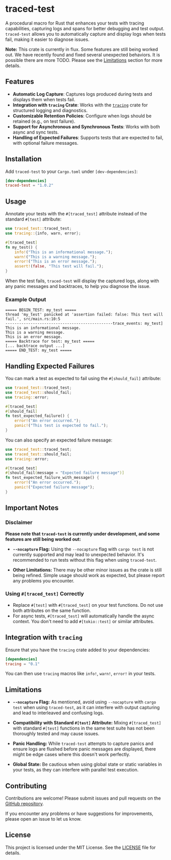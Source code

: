 # traced-test

A procedural macro for Rust that enhances your tests with tracing capabilities, capturing logs and spans for better debugging and test output. `traced-test` allows you to automatically capture and display logs when tests fail, making it easier to diagnose issues.

**Note:** This crate is currently in flux. Some features are still being worked out. We have recently found and fixed several unexpected behaviors. It is possible there are more TODO.  Please see the [Limitations](#limitations) section for more details.

## Features

- **Automatic Log Capture**: Captures logs produced during tests and displays them when tests fail.
- **Integration with `tracing` Crate**: Works with the [`tracing`](https://crates.io/crates/tracing) crate for structured logging and diagnostics.
- **Customizable Retention Policies**: Configure when logs should be retained (e.g., on test failure).
- **Support for Asynchronous and Synchronous Tests**: Works with both async and sync tests.
- **Handling of Expected Failures**: Supports tests that are expected to fail, with optional failure messages.

## Installation

Add `traced-test` to your `Cargo.toml` under `[dev-dependencies]`:

```toml
[dev-dependencies]
traced-test = "1.0.2"
```

## Usage

Annotate your tests with the `#[traced_test]` attribute instead of the standard `#[test]` attribute:

```rust
use traced_test::traced_test;
use tracing::{info, warn, error};

#[traced_test]
fn my_test() {
    info!("This is an informational message.");
    warn!("This is a warning message.");
    error!("This is an error message.");
    assert!(false, "This test will fail.");
}
```

When the test fails, `traced-test` will display the captured logs, along with any panic messages and backtraces, to help you diagnose the issue.

### Example Output

```
===== BEGIN_TEST: my_test =====
thread 'my_test' panicked at 'assertion failed: false: This test will fail.', src/main.rs:10:5
-----------------------------------------------trace_events: my_test]
This is an informational message.
This is a warning message.
This is an error message.
===== Backtrace for test: my_test =====
[... backtrace output ...]
===== END_TEST: my_test =====
```

## Handling Expected Failures

You can mark a test as expected to fail using the `#[should_fail]` attribute:

```rust
use traced_test::traced_test;
use traced_test::should_fail;
use tracing::error;

#[traced_test]
#[should_fail]
fn test_expected_failure() {
    error!("An error occurred.");
    panic!("This test is expected to fail.");
}
```

You can also specify an expected failure message:

```rust
use traced_test::traced_test;
use traced_test::should_fail;
use tracing::error;

#[traced_test]
#[should_fail(message = "Expected failure message")]
fn test_expected_failure_with_message() {
    error!("An error occurred.");
    panic!("Expected failure message");
}
```

## Important Notes

### Disclaimer

**Please note that `traced-test` is currently under development, and some features are still being worked out:**

- **`--nocapture` Flag:** Using the `--nocapture` flag with `cargo test` is not currently supported and may lead to unexpected behavior. It's recommended to run tests without this flag when using `traced-test`.

- **Other Limitations:** There may be other minor issues as the crate is still being refined. Simple usage should work as expected, but please report any problems you encounter.

### Using `#[traced_test]` Correctly

- Replace `#[test]` with `#[traced_test]` on your test functions. Do not use both attributes on the same function.
- For async tests, `#[traced_test]` will automatically handle the async context. You don't need to add `#[tokio::test]` or similar attributes.

## Integration with `tracing`

Ensure that you have the `tracing` crate added to your dependencies:

```toml
[dependencies]
tracing = "0.1"
```

You can then use `tracing` macros like `info!`, `warn!`, `error!` in your tests.

## Limitations

- **`--nocapture` Flag:** As mentioned, avoid using `--nocapture` with `cargo test` when using `traced-test`, as it can interfere with output capturing and lead to interleaved and confusing logs.
  
- **Compatibility with Standard `#[test]` Attribute:** Mixing `#[traced_test]` with standard `#[test]` functions in the same test suite has not been thoroughly tested and may cause issues.

- **Panic Handling:** While `traced-test` attempts to capture panics and ensure logs are flushed before panic messages are displayed, there might be edge cases where this doesn't work perfectly.

- **Global State:** Be cautious when using global state or static variables in your tests, as they can interfere with parallel test execution.

## Contributing

Contributions are welcome! Please submit issues and pull requests on the [GitHub repository](https://github.com/yourusername/traced-test).

If you encounter any problems or have suggestions for improvements, please open an issue to let us know.

## License

This project is licensed under the MIT License. See the [LICENSE](LICENSE) file for details.
